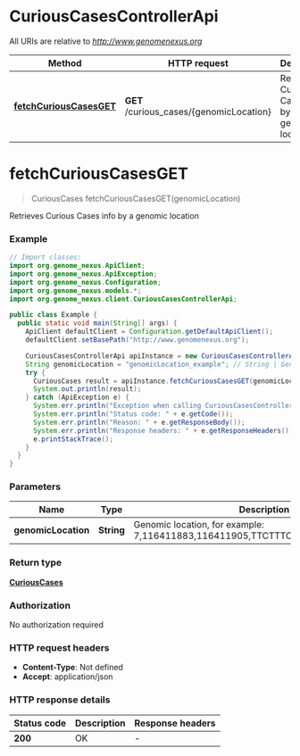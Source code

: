 # CuriousCasesControllerApi

All URIs are relative to *http://www.genomenexus.org*

| Method | HTTP request | Description |
|------------- | ------------- | -------------|
| [**fetchCuriousCasesGET**](CuriousCasesControllerApi.md#fetchCuriousCasesGET) | **GET** /curious_cases/{genomicLocation} | Retrieves Curious Cases info by a genomic location |


<a id="fetchCuriousCasesGET"></a>
# **fetchCuriousCasesGET**
> CuriousCases fetchCuriousCasesGET(genomicLocation)

Retrieves Curious Cases info by a genomic location

### Example
```java
// Import classes:
import org.genome_nexus.ApiClient;
import org.genome_nexus.ApiException;
import org.genome_nexus.Configuration;
import org.genome_nexus.models.*;
import org.genome_nexus.client.CuriousCasesControllerApi;

public class Example {
  public static void main(String[] args) {
    ApiClient defaultClient = Configuration.getDefaultApiClient();
    defaultClient.setBasePath("http://www.genomenexus.org");

    CuriousCasesControllerApi apiInstance = new CuriousCasesControllerApi(defaultClient);
    String genomicLocation = "genomicLocation_example"; // String | Genomic location, for example: 7,116411883,116411905,TTCTTTCTCTCTGTTTTAAGATC,-
    try {
      CuriousCases result = apiInstance.fetchCuriousCasesGET(genomicLocation);
      System.out.println(result);
    } catch (ApiException e) {
      System.err.println("Exception when calling CuriousCasesControllerApi#fetchCuriousCasesGET");
      System.err.println("Status code: " + e.getCode());
      System.err.println("Reason: " + e.getResponseBody());
      System.err.println("Response headers: " + e.getResponseHeaders());
      e.printStackTrace();
    }
  }
}
```

### Parameters

| Name | Type | Description  | Notes |
|------------- | ------------- | ------------- | -------------|
| **genomicLocation** | **String**| Genomic location, for example: 7,116411883,116411905,TTCTTTCTCTCTGTTTTAAGATC,- | |

### Return type

[**CuriousCases**](CuriousCases.md)

### Authorization

No authorization required

### HTTP request headers

 - **Content-Type**: Not defined
 - **Accept**: application/json

### HTTP response details
| Status code | Description | Response headers |
|-------------|-------------|------------------|
| **200** | OK |  -  |

